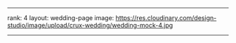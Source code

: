 ---

rank: 4
layout: wedding-page
image: https://res.cloudinary.com/design-studio/image/upload/crux-wedding/wedding-mock-4.jpg

---